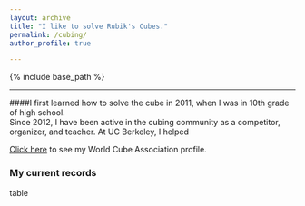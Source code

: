 ```yaml
---
layout: archive
title: "I like to solve Rubik's Cubes."
permalink: /cubing/
author_profile: true

---
```


{% include base_path %}

***
####I first learned how to solve the cube in 2011, when I was in 10th grade of high school.\
Since 2012, I have been active in the cubing community as a competitor, organizer, and teacher. At UC Berkeley, I helped 

[Click here](https://www.worldcubeassociation.org/persons/2012DANE01) to see my World Cube Association profile.

### My current records

table
